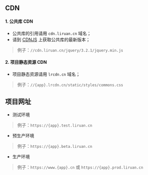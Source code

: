 ## CDN
#### 1. 公共库 CDN
- 公共库的引用请用 `cdn.liruan.cn` 域名；
- 请到 [CDNJS](https://cdnjs.com/) 上获取公共库的最新版本；
> 例子：`//cdn.liruan.cn/jquery/3.2.1/jquery.min.js`

#### 2. 项目静态资源 CDN
- 项目静态资源请用 `lrcdn.cn` 域名；
> 例子：`//{app}.lrcdn.cn/static/styles/commons.css`

## 项目网址
- 测试环境
> 例子：`https://{app}.test.liruan.cn`
- 预生产环境
> 例子：`https://{app}.beta.liruan.cn`
- 生产环境
> 例子：`https://www.{app}.cn` 或 `https://{app}.prod.liruan.cn`
